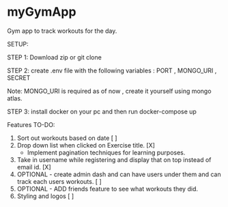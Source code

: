 # myGymApp
Gym app to track workouts for the day.


SETUP:

STEP 1: Download zip or git clone

STEP 2: create .env file with the following variables : PORT , MONGO_URI , SECRET

Note: MONGO_URI is required as of now , create it yourself using mongo atlas.

STEP 3: install docker on your pc and then run docker-compose up



Features TO-DO:

1. Sort out workouts based on date                                                                              [ ]
2. Drop down list when clicked on Exercise title.                                                               [X] 
    - Implement pagination techniques for learning purposes.                                                    
3. Take in username while registering and display that on top instead of email id.                              [X]
4. OPTIONAL - create admin dash and can have users under them and can track each users workouts.                [ ]
5. OPTIONAL - ADD friends feature to see what workouts they did.
6. Styling and logos                                                                                            [ ]

